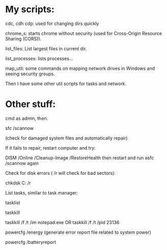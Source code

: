 # My scripts:

cdc, cdh cdp: used for changing dirs quickly

chrome_s: starts chrome without security (used for Cross-Origin Resource Sharing (CORS)).

list_files: List largest files in current dir.

list_processes: lists processes...

map_util: some commands on mapping network drives in Windows and seeing security groups.

Then I have some other util scripts for tasks and network.

# Other stuff:
cmd as admin, then:

sfc /scannow

(check for damaged system files and automatically repair)

If it fails to repair, restart computer and try:

DISM /Online /Cleanup-Image /RestoreHealth then restart and run asfc /scannow again

Check for disk errors ( /r will check for bad sectors):

chkdsk C: /r

List tasks, similar to task manager:

tasklist 

taskkill

taskkill /f /t /im notepad.exe OR taskkill /f /t /pid 23136

powercfg /energy (generate error report file related to system power)

powercfg /batteryreport